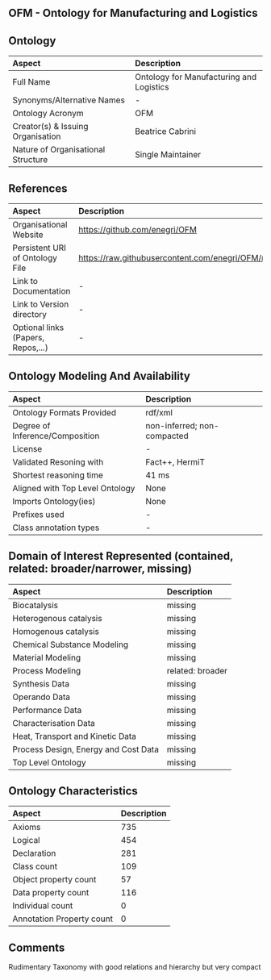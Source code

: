 ## OFM - Ontology for Manufacturing and Logistics


## Ontology
|Aspect |Description| 
 |:---|:---|
| Full Name | Ontology for Manufacturing and Logistics |
| Synonyms/Alternative Names | - |
| Ontology Acronym | OFM |
| Creator(s) & Issuing Organisation | Beatrice Cabrini |
| Nature of Organisational Structure | Single Maintainer |

## References
|Aspect |Description| 
 |:---|:---|
| Organisational Website | https://github.com/enegri/OFM |
| Persistent URI of Ontology File | https://raw.githubusercontent.com/enegri/OFM/master/OFM.owl |
| Link to Documentation | - |
| Link to Version directory | - |
| Optional links (Papers, Repos,...) | - |

## Ontology Modeling And Availability
|Aspect |Description| 
 |:---|:---|
| Ontology Formats Provided | rdf/xml |
| Degree of Inference/Composition | non-inferred; non-compacted |
| License | - |
| Validated Resoning with | Fact++, HermiT |
| Shortest reasoning time | 41 ms |
| Aligned with Top Level Ontology | None |
| Imports Ontology(ies) | None |
| Prefixes used | - |
| Class annotation types | - |

## Domain of Interest Represented (contained, related: broader/narrower, missing)
|Aspect |Description| 
 |:---|:---|
| Biocatalysis | missing |
| Heterogenous catalysis | missing |
| Homogenous catalysis | missing |
| Chemical Substance Modeling | missing |
| Material Modeling | missing |
| Process Modeling | related: broader |
| Synthesis Data | missing |
| Operando Data | missing |
| Performance Data | missing |
| Characterisation Data | missing |
| Heat, Transport and Kinetic Data | missing |
| Process Design, Energy and Cost Data | missing |
| Top Level Ontology | missing |

## Ontology Characteristics
|Aspect |Description| 
 |:---|:---|
| Axioms | 735 |
| Logical | 454 |
| Declaration | 281 |
| Class count | 109 |
| Object property count | 57 |
| Data property count | 116 |
| Individual count | 0 |
| Annotation Property count | 0 |

## Comments
Rudimentary Taxonomy with good relations and hierarchy but very compact
